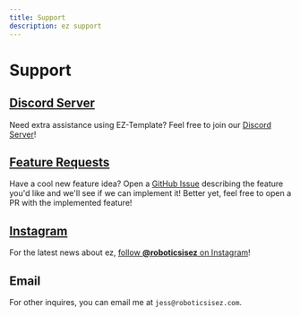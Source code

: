 ```yaml
---
title: Support
description: ez support
---
```


# Support

## [Discord Server](https://discord.gg/EHjXBcK2Gy)
Need extra assistance using EZ-Template?  Feel free to join our [Discord Server](https://discord.gg/EHjXBcK2Gy)! 

## [Feature Requests](https://github.com/EZ-Robotics/EZ-Template/issues)
Have a cool new feature idea?  Open a [GitHub Issue](https://github.com/EZ-Robotics/EZ-Template/issues) describing the feature you'd like and we'll see if we can implement it!  Better yet, feel free to open a PR with the implemented feature!


## [Instagram](https://www.instagram.com/roboticsisez)
For the latest news about ez, [follow **@roboticsisez** on Instagram](https://www.instagram.com/roboticsisez)!

## Email
For other inquires, you can email me at `jess@roboticsisez.com`.     